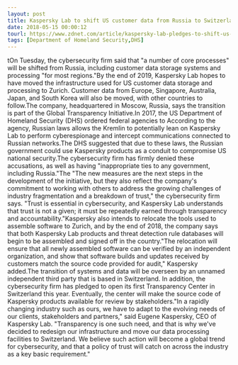 ```yaml
---
layout: post
title: Kaspersky Lab to shift US customer data from Russia to Switzerland
date: 2018-05-15 00:00:12
tourl: https://www.zdnet.com/article/kaspersky-lab-pledges-to-shift-us-customer-data-from-russia-to-switzerland/
tags: [Department of Homeland Security,DHS]
---
```

tOn Tuesday, the cybersecurity firm said that "a number of core processes" will be shifted from Russia, including customer data storage systems and processing "for most regions."By the end of 2019, Kaspersky Lab hopes to have moved the infrastructure used for US customer data storage and processing to Zurich. Customer data from Europe, Singapore, Australia, Japan, and South Korea will also be moved, with other countries to follow.The company, headquartered in Moscow, Russia, says the transition is part of the Global Transparency Initiative.In 2017, the US Department of Homeland Security (DHS) ordered federal agencies to According to the agency, Russian laws allows the Kremlin to potentially lean on Kaspersky Lab to perform cyberespionage and intercept communications connected to Russian networks.The DHS suggested that due to these laws, the Russian government could use Kaspersky products as a conduit to compromise US national security.The cybersecurity firm has firmly denied these accusations, as well as having "inappropriate ties to any government, including Russia."The "The new measures are the next steps in the development of the initiative, but they also reflect the company's commitment to working with others to address the growing challenges of industry fragmentation and a breakdown of trust," the cybersecurity firm says. "Trust is essential in cybersecurity, and Kaspersky Lab understands that trust is not a given; it must be repeatedly earned through transparency and accountability."Kaspersky also intends to relocate the tools used to assemble software to Zurich, and by the end of 2018, the company says that both Kaspersky Lab products and threat detection rule databases will begin to be assembled and signed off in the country."The relocation will ensure that all newly assembled software can be verified by an independent organization, and show that software builds and updates received by customers match the source code provided for audit," Kaspersky added.The transition of systems and data will be overseen by an unnamed independent third party that is based in Switzerland. In addition, the cybersecurity firm has pledged to open its first Transparency Center in Switzerland this year. Eventually, the center will make the source code of Kaspersky products available for review by stakeholders."In a rapidly changing industry such as ours, we have to adapt to the evolving needs of our clients, stakeholders and partners," said Eugene Kaspersky, CEO of Kaspersky Lab. "Transparency is one such need, and that is why we've decided to redesign our infrastructure and move our data processing facilities to Switzerland. We believe such action will become a global trend for cybersecurity, and that a policy of trust will catch on across the industry as a key basic requirement."
